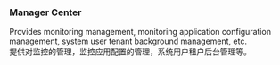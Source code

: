 ### Manager Center   

Provides monitoring management, monitoring application configuration management, system user tenant background management, etc.    
提供对监控的管理，监控应用配置的管理，系统用户租户后台管理等。